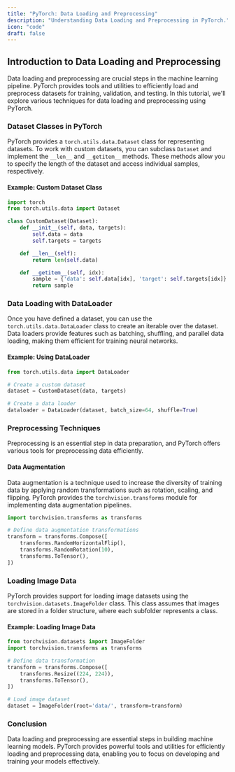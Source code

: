 ```yaml
---
title: "PyTorch: Data Loading and Preprocessing"
description: "Understanding Data Loading and Preprocessing in PyTorch."
icon: "code"
draft: false
---
```


## Introduction to Data Loading and Preprocessing

Data loading and preprocessing are crucial steps in the machine learning pipeline. PyTorch provides tools and utilities to efficiently load and preprocess datasets for training, validation, and testing. In this tutorial, we'll explore various techniques for data loading and preprocessing using PyTorch.

### Dataset Classes in PyTorch

PyTorch provides a `torch.utils.data.Dataset` class for representing datasets. To work with custom datasets, you can subclass `Dataset` and implement the `__len__` and `__getitem__` methods. These methods allow you to specify the length of the dataset and access individual samples, respectively.

#### Example: Custom Dataset Class

```python
import torch
from torch.utils.data import Dataset

class CustomDataset(Dataset):
    def __init__(self, data, targets):
        self.data = data
        self.targets = targets

    def __len__(self):
        return len(self.data)

    def __getitem__(self, idx):
        sample = {'data': self.data[idx], 'target': self.targets[idx]}
        return sample
```

### Data Loading with DataLoader

Once you have defined a dataset, you can use the `torch.utils.data.DataLoader` class to create an iterable over the dataset. Data loaders provide features such as batching, shuffling, and parallel data loading, making them efficient for training neural networks.

#### Example: Using DataLoader

```python
from torch.utils.data import DataLoader

# Create a custom dataset
dataset = CustomDataset(data, targets)

# Create a data loader
dataloader = DataLoader(dataset, batch_size=64, shuffle=True)
```

### Preprocessing Techniques

Preprocessing is an essential step in data preparation, and PyTorch offers various tools for preprocessing data efficiently.

#### Data Augmentation

Data augmentation is a technique used to increase the diversity of training data by applying random transformations such as rotation, scaling, and flipping. PyTorch provides the `torchvision.transforms` module for implementing data augmentation pipelines.

```python
import torchvision.transforms as transforms

# Define data augmentation transformations
transform = transforms.Compose([
    transforms.RandomHorizontalFlip(),
    transforms.RandomRotation(10),
    transforms.ToTensor(),
])
```

### Loading Image Data

PyTorch provides support for loading image datasets using the `torchvision.datasets.ImageFolder` class. This class assumes that images are stored in a folder structure, where each subfolder represents a class.

#### Example: Loading Image Data

```python
from torchvision.datasets import ImageFolder
import torchvision.transforms as transforms

# Define data transformation
transform = transforms.Compose([
    transforms.Resize((224, 224)),
    transforms.ToTensor(),
])

# Load image dataset
dataset = ImageFolder(root='data/', transform=transform)
```

### Conclusion

Data loading and preprocessing are essential steps in building machine learning models. PyTorch provides powerful tools and utilities for efficiently loading and preprocessing data, enabling you to focus on developing and training your models effectively.